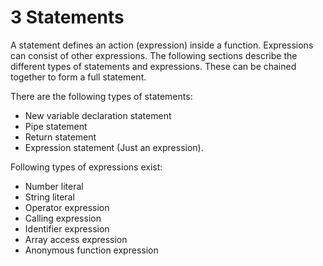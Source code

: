# 3 Statements

<code-block lang="BNF" src="definitions.bnf" include-lines="19-20" />

A statement defines an action (expression) inside a function. Expressions can consist of other expressions. The following sections
describe the different types of statements and expressions. These can be chained together to form a full statement.

There are the following types of statements:

* New variable declaration statement
* Pipe statement
* Return statement
* Expression statement (Just an expression).

Following types of expressions exist:

* Number literal
* String literal
* Operator expression
* Calling expression
* Identifier expression
* Array access expression
* Anonymous function expression
